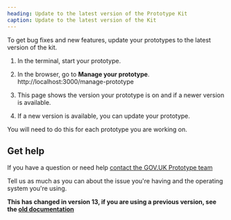 ```yaml
---
heading: Update to the latest version of the Prototype Kit
caption: Update to the latest version of the Kit
---
```


To get bug fixes and new features, update your prototypes to the latest version of the kit.

1. In the terminal, start your prototype.

2. In the browser, go to **Manage your prototype**.
http://localhost:3000/manage-prototype

3. This page shows the version your prototype is on and if a newer version is available.

4. If a new version is available, you can update your prototype.

You will need to do this for each prototype you are working on.

## Get help

If you have a question or need help [contact the GOV.UK Prototype team](./support)

Tell us as much as you can about the issue you're having and the operating system you're using.

<!-- TODO: replace with Nunjucks partial _new-version-inset-text -->
<div class="govuk-inset-text">
  <strong class="govuk-body govuk-!-font-weight-bold">
    This has changed in version 13, if you are using a previous version, see the
    <a class="govuk-link" href="/v12/docs">old documentation</a>
  </strong>
</div>
